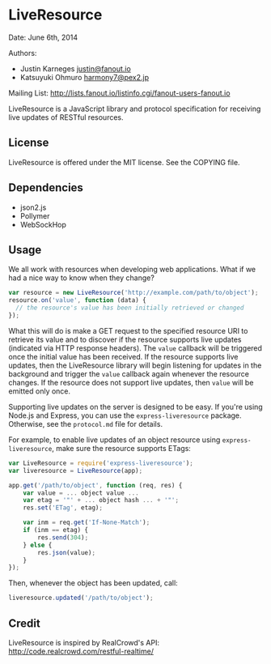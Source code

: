 LiveResource
============
Date: June 6th, 2014

Authors:
  * Justin Karneges <justin@fanout.io>
  * Katsuyuki Ohmuro <harmony7@pex2.jp>

Mailing List: http://lists.fanout.io/listinfo.cgi/fanout-users-fanout.io

LiveResource is a JavaScript library and protocol specification for receiving live updates of RESTful resources.

License
-------

LiveResource is offered under the MIT license. See the COPYING file.

Dependencies
------------

  * json2.js
  * Pollymer
  * WebSockHop

Usage
-----

We all work with resources when developing web applications. What if we had a nice way to know when they change?

```javascript
var resource = new LiveResource('http://example.com/path/to/object');
resource.on('value', function (data) {
  // the resource's value has been initially retrieved or changed
});
```

What this will do is make a GET request to the specified resource URI to retrieve its value and to discover if the resource supports live updates (indicated via HTTP response headers). The `value` callback will be triggered once the initial value has been received. If the resource supports live updates, then the LiveResource library will begin listening for updates in the background and trigger the `value` callback again whenever the resource changes. If the resource does not support live updates, then `value` will be emitted only once.

Supporting live updates on the server is designed to be easy. If you're using Node.js and Express, you can use the `express-liveresource` package. Otherwise, see the `protocol.md` file for details.

For example, to enable live updates of an object resource using `express-liveresource`, make sure the resource supports ETags:

```javascript
var LiveResource = require('express-liveresource');
var liveresource = LiveResource(app);

app.get('/path/to/object', function (req, res) {
    var value = ... object value ...
    var etag = '"' + ... object hash ... + '"';
    res.set('ETag', etag);

    var inm = req.get('If-None-Match');
    if (inm == etag) {
        res.send(304);
    } else {
        res.json(value);
    }
});
```

Then, whenever the object has been updated, call:

```javascript
liveresource.updated('/path/to/object');
```

Credit
------

LiveResource is inspired by RealCrowd's API: http://code.realcrowd.com/restful-realtime/
